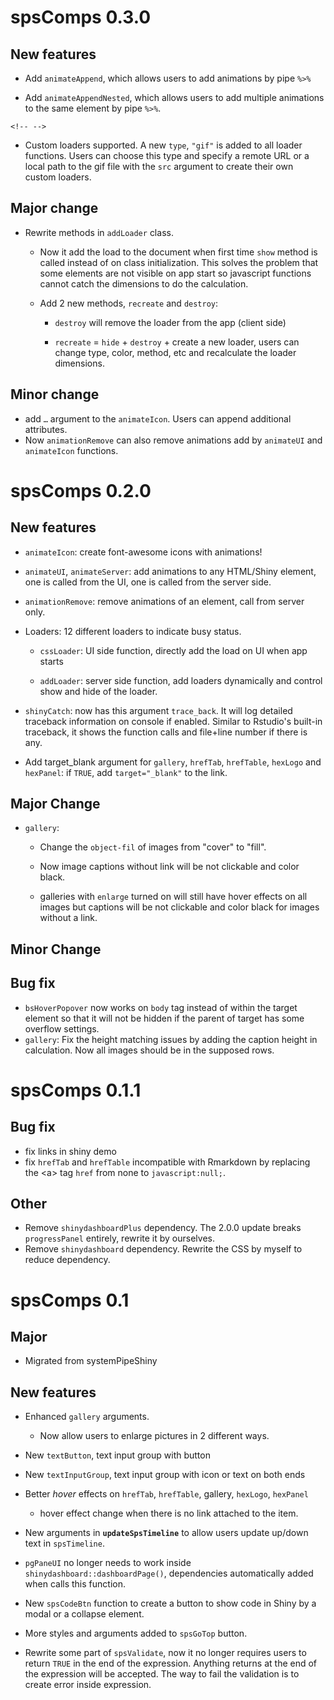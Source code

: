 # spsComps 0.3.0

## New features

-   Add `animateAppend`, which allows users to add animations by pipe `%>%`

-   Add `animateAppendNested`, which allows users to add multiple animations to the same element by pipe `%>%`.

```{=html}
<!-- -->
```
-   Custom loaders supported. A new `type`, `"gif"` is added to all loader functions. Users can choose this type and specify a remote URL or a local path to the gif file with the `src` argument to create their own custom loaders.

## Major change

-   Rewrite methods in `addLoader` class.

    -   Now it add the load to the document when first time `show` method is called instead of on class initialization. This solves the problem that some elements are not visible on app start so javascript functions cannot catch the dimensions to do the calculation.

    -   Add 2 new methods, `recreate` and `destroy`:

        -   `destroy` will remove the loader from the app (client side)

        -   `recreate` = `hide` + `destroy` + create a new loader, users can change type, color, method, etc and recalculate the loader dimensions.

## Minor change

-   add `…` argument to the `animateIcon`. Users can append additional attributes.
-   Now `animationRemove` can also remove animations add by `animateUI` and `animateIcon` functions.

# spsComps 0.2.0

## New features

-   `animateIcon`: create font-awesome icons with animations!

-   `animateUI`, `animateServer`: add animations to any HTML/Shiny element, one is called from the UI, one is called from the server side.

-   `animationRemove`: remove animations of an element, call from server only.

-   Loaders: 12 different loaders to indicate busy status.

    -   `cssLoader`: UI side function, directly add the load on UI when app starts

    -   `addLoader`: server side function, add loaders dynamically and control show and hide of the loader.

-   `shinyCatch`: now has this argument `trace_back`. It will log detailed traceback information on console if enabled. Similar to Rstudio's built-in traceback, it shows the function calls and file+line number if there is any.

-   Add target_blank argument for `gallery`, `hrefTab`, `hrefTable`, `hexLogo` and `hexPanel`: if `TRUE`, add `target="_blank"` to the link.

## Major Change

-   `gallery`:

    -   Change the `object-fil` of images from "cover" to "fill".

    -   Now image captions without link will be not clickable and color black.

    -   galleries with `enlarge` turned on will still have hover effects on all images but captions will be not clickable and color black for images without a link.

## Minor Change

## Bug fix

-   `bsHoverPopover` now works on `body` tag instead of within the target element so that it will not be hidden if the parent of target has some overflow settings.
-   `gallery`: Fix the height matching issues by adding the caption height in calculation. Now all images should be in the supposed rows.

# spsComps 0.1.1

## Bug fix

-   fix links in shiny demo
-   fix `hrefTab` and `hrefTable` incompatible with Rmarkdown by replacing the \<a\> tag `href` from none to `javascript:null;`.

## Other

-   Remove `shinydashboardPlus` dependency. The 2.0.0 update breaks `progressPanel` entirely, rewrite it by ourselves.
-   Remove `shinydashboard` dependency. Rewrite the CSS by myself to reduce dependency.

# spsComps 0.1

## Major

-   Migrated from systemPipeShiny

## New features

-   Enhanced `gallery` arguments.

    -   Now allow users to enlarge pictures in 2 different ways.

-   New `textButton`, text input group with button

-   New `textInputGroup`, text input group with icon or text on both ends

-   Better *hover* effects on `hrefTab`, `hrefTable`, gallery, `hexLogo`, `hexPanel`

    -   hover effect change when there is no link attached to the item.

-   New arguments in **`updateSpsTimeline`** to allow users update up/down text in `spsTimeline`.

-   `pgPaneUI` no longer needs to work inside `shinydashboard::dashboardPage()`, dependencies automatically added when calls this function.

-   New `spsCodeBtn` function to create a button to show code in Shiny by a modal or a collapse element.

-   More styles and arguments added to `spsGoTop` button.

-   Rewrite some part of `spsValidate`, now it no longer requires users to return `TRUE` in the end of the expression. Anything returns at the end of the expression will be accepted. The way to fail the validation is to create error inside expression.
